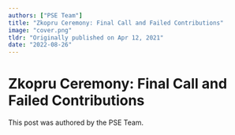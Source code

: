 ```yaml
---
authors: ["PSE Team"]
title: "Zkopru Ceremony: Final Call and Failed Contributions"
image: "cover.png"
tldr: "Originally published on Apr 12, 2021"
date: "2022-08-26"
---
```


# Zkopru Ceremony: Final Call and Failed Contributions

This post was authored by the PSE Team.
